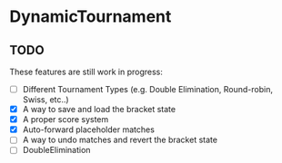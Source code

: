# DynamicTournament


## TODO

These features are still work in progress:
- [ ] Different Tournament Types (e.g. Double Elimination, Round-robin, Swiss, etc..)
- [x] A way to save and load the bracket state
- [x] A proper score system
- [x] Auto-forward placeholder matches
- [ ] A way to undo matches and revert the bracket state
- [ ] DoubleElimination
